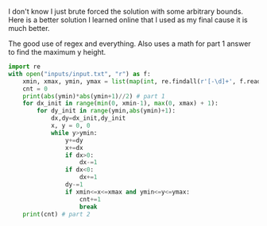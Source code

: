 

I don't know I just brute forced the solution with some arbitrary bounds.  Here is
a better solution I learned online that I used as my final cause it is much better.  

The good use of regex and everything.  Also uses a math for part 1 answer to find the maximum y height.   


```py
import re
with open("inputs/input.txt", "r") as f:
    xmin, xmax, ymin, ymax = list(map(int, re.findall(r'[-\d]+', f.read())))
    cnt = 0
    print(abs(ymin)*abs(ymin+1)//2) # part 1
    for dx_init in range(min(0, xmin-1), max(0, xmax) + 1):
        for dy_init in range(ymin,abs(ymin)+1):
            dx,dy=dx_init,dy_init
            x, y = 0, 0
            while y>ymin:
                y+=dy
                x+=dx
                if dx>0:
                    dx-=1
                if dx<0:
                    dx+=1
                dy-=1
                if xmin<=x<=xmax and ymin<=y<=ymax:
                    cnt+=1
                    break
    print(cnt) # part 2
        
```